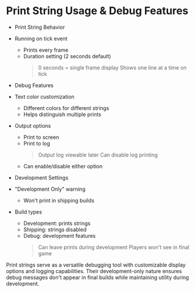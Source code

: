 # Print String Usage & Debug Features

* Print String Behavior
 * Running on tick event
   - Prints every frame
   - Duration setting (2 seconds default)
     > 0 seconds = single frame display
     > Shows one line at a time on tick

* Debug Features
 * Text color customization
   - Different colors for different strings
   - Helps distinguish multiple prints
 * Output options
   - Print to screen
   - Print to log
     > Output log viewable later
     > Can disable log printing
   - Can enable/disable either option

* Development Settings
 * "Development Only" warning
   - Won't print in shipping builds
 * Build types
   - Development: prints strings
   - Shipping: strings disabled
   - Debug: development features
     > Can leave prints during development
     > Players won't see in final game

Print strings serve as a versatile debugging tool with customizable display options and logging capabilities. Their development-only nature ensures debug messages don't appear in final builds while maintaining utility during development.
